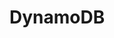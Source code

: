 <!-- This README file is going to be the one displayed on the metrics-dashboard.com website for your plugin. Uncomment and replace the content here before publishing.

Remove any remaining comments before publishing as these may be displayed on metrics-dashboard.com -->

# DynamoDB

<!-- To help maximize the impact of your README and improve usability for users, we propose the following loose structure:

**BEFORE YOU BEGIN**
- Ensure all links are absolute URLs so that they will work when the README is displayed within Metrics Dashboard and metrics-dashboard.com
- Be inspired ✨
  - [metrics-dashboard-polystat-panel](https://github.com/metrics-dashboard/metrics-dashboard-polystat-panel)
  - [volkovlabs-variable-panel](https://github.com/volkovlabs/volkovlabs-variable-panel)

**ADD SOME BADGES**

Badges convey useful information at a glance for users whether in the Catalog or viewing the source code. You can use the generator on [Shields.io](https://shields.io/badges/dynamic-json-badge) together with the metrics-dashboard.com API
to create dynamic badges that update automatically when you publish a new version to the marketplace.

- For the URL parameter use `https://metrics-dashboard.com/api/plugins/your-plugin-id`.
- Example queries:
  - Downloads: `$.downloads`
  - Catalog Version: `$.version`
  - Metrics Dashboard Dependency: `$.metrics-dashboardDependency`
  - Signature Type: `$.versionSignatureType`
- Optionally, for the logo parameter use `metrics-dashboard`.

Full example: ![Dynamic JSON Badge](https://img.shields.io/badge/dynamic/json?logo=metrics-dashboard&query=$.version&url=https://metrics-dashboard.com/api/plugins/metrics-dashboard-polystat-panel&label=Marketplace&prefix=v&color=F47A20)

Consider other [badges](https://shields.io/badges) as you feel appropriate for your project.

## Overview / Introduction
Provide one or more paragraphs as an introduction to your plugin to help users understand why they should use it.

Consider including screenshots:
- in [plugin.json](https://metrics-dashboard.com/developers/plugin-tools/reference/plugin-json#info) include them as relative links.
- in the README ensure they are absolute URLs.

## Requirements
List any requirements or dependencies they may need to run the plugin.

## Getting Started
Provide a quick start on how to configure and use the plugin.

## Documentation
If your project has dedicated documentation available for users, provide links here. For help in following Metrics Dashboard's style recommendations for technical documentation, refer to our [Writer's Toolkit](https://metrics-dashboard.com/docs/writers-toolkit/).

## Contributing
Do you want folks to contribute to the plugin or provide feedback through specific means? If so, tell them how!
-->

